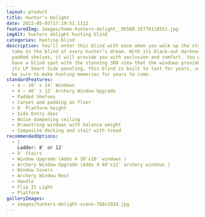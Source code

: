 ```yaml
---
layout: product
title: Hunter's Delight
date: 2022-05-05T17:19:51.111Z
featuredImg: images/home-hunters-delight__95568.15778118551.jpg
imgAlt: hunters delight hunting blind
categories: hunting-blind
description: You’ll enter this blind with ease when you walk up the stairway and
  take in the blind of every hunter’s dream. With its black-out darkness and
  padded shelves, it will provide you with seclusion and comfort. You will never
  have a blind spot with the stunning 360 view that the windows provide. With
  its LP Smart Side paneling, this blind is built to last for years, so you can
  be sure to make hunting memories for years to come.
standardFeatures:
  - 4 – 20″ x 24″ Windows
  - 4 – 40″ x 12″ Archery Window Upgrade
  - Padded Shelves
  - Carpet and padding on floor
  - 8′ Platform height
  - Side Entry door
  - Noise dampening ceiling
  - Drawstring windows with balance weight
  - Composite decking and stair with tread
recommendedOptions:
  - |
    Ladder: 8′ or 12′
  - 8′ Stairs
  - Window Upgrade (Adds 4 20″x16″ windows )
  - Archery Window Upgrade (Adds 4 40″x12″ archery windows )
  - Window Covers
  - Archery Window Rest
  - Handle
  - Flip It Light
  - Platform
galleryImages:
  - images/hunters-delight-scene-768x1024.jpg
---
```

